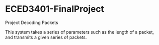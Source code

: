 # ECED3401-FinalProject
Project Decoding Packets

This system takes a series of parameters such as the length of a packet, and transmits a given series of packets.
